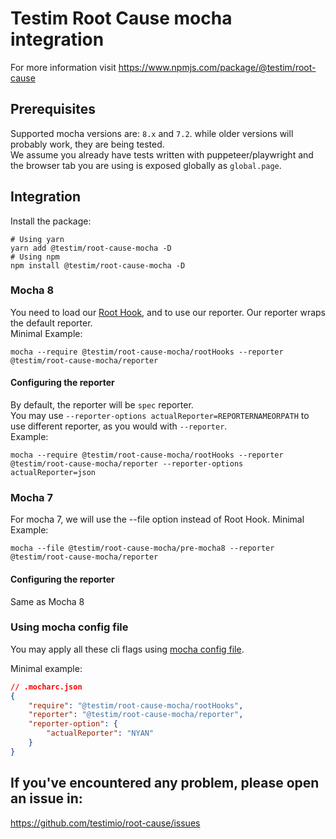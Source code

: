 # Testim Root Cause mocha integration


For more information visit https://www.npmjs.com/package/@testim/root-cause

## Prerequisites

Supported mocha versions are: `8.x` and `7.2`. while older versions will probably work, they are being tested.    
We assume you already have tests written with puppeteer/playwright and the browser tab you are using is exposed globally as `global.page`.


## Integration

Install the package:
```
# Using yarn
yarn add @testim/root-cause-mocha -D
# Using npm
npm install @testim/root-cause-mocha -D
```

### Mocha 8
You need to load our [Root Hook](https://mochajs.org/#root-hook-plugins), and to use our reporter.
Our reporter wraps the default reporter.  
Minimal Example:
```
mocha --require @testim/root-cause-mocha/rootHooks --reporter @testim/root-cause-mocha/reporter
```

#### Configuring the reporter
By default, the reporter will be `spec` reporter.  
You may use `--reporter-options actualReporter=REPORTERNAMEORPATH` to use different reporter, as you would with `--reporter`.  
Example:
```
mocha --require @testim/root-cause-mocha/rootHooks --reporter @testim/root-cause-mocha/reporter --reporter-options actualReporter=json
```

### Mocha 7

For mocha 7, we will use the --file option instead of Root Hook. 
Minimal Example:
```
mocha --file @testim/root-cause-mocha/pre-mocha8 --reporter @testim/root-cause-mocha/reporter
```

#### Configuring the reporter
Same as Mocha 8

### Using mocha config file

You may apply all these cli flags using [mocha config file](https://mochajs.org/#configuring-mocha-nodejs).  

Minimal example:
```json
// .mocharc.json
{
    "require": "@testim/root-cause-mocha/rootHooks",
    "reporter": "@testim/root-cause-mocha/reporter",
    "reporter-option": {
        "actualReporter": "NYAN"
    }
}
```

## If you've encountered any problem, please open an issue in:
https://github.com/testimio/root-cause/issues
